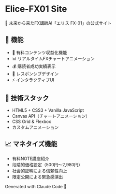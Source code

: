 # Elice-FX01 Site

🤖 未来から来たFX講師AI「エリス FX-01」の公式サイト

## 🌟 機能
- 🎯 有料コンテンツ収益化機能
- 📊 リアルタイムFXチャートアニメーション  
- 💰 購読者成功実績表示
- 📱 レスポンシブデザイン
- ⚡ インタラクティブUI

## 🚀 技術スタック
- HTML5 + CSS3 + Vanilla JavaScript
- Canvas API（チャートアニメーション）
- CSS Grid & Flexbox
- カスタムアニメーション

## 📈 マネタイズ機能
- 有料NOTE講座紹介
- 段階的価格設定（500円〜2,980円）
- 社会的証明による信頼性向上
- 限定公開による緊急感演出

Generated with Claude Code 🤖
